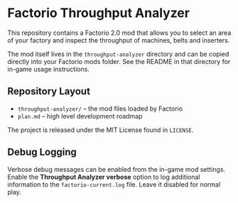 # Factorio Throughput Analyzer

This repository contains a Factorio 2.0 mod that allows you to select an area of your factory and inspect the throughput of machines, belts and inserters.

The mod itself lives in the `throughput-analyzer` directory and can be copied directly into your Factorio mods folder. See the README in that directory for in-game usage instructions.

## Repository Layout

- `throughput-analyzer/` – the mod files loaded by Factorio
- `plan.md` – high level development roadmap

The project is released under the MIT License found in `LICENSE`.

## Debug Logging

Verbose debug messages can be enabled from the in-game mod settings. Enable the
**Throughput Analyzer verbose** option to log additional information to the
`factorio-current.log` file. Leave it disabled for normal play.
